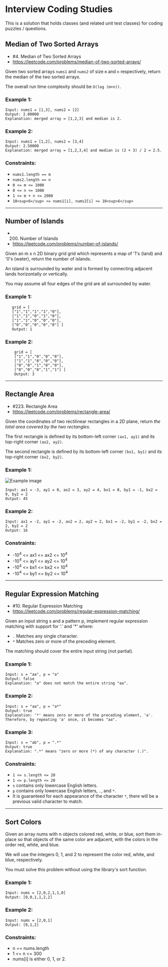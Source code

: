 # Interview Coding Studies

This is a solution that holds classes (and related unit test classes) for coding puzzles / questions.

## Median of Two Sorted Arrays

- #4. Median of Two Sorted Arrays
- https://leetcode.com/problems/median-of-two-sorted-arrays/


Given two sorted arrays `nums1` and `nums2` of size `m` and `n` respectively, return the median of the two sorted arrays.

The overall run time complexity should be `O(log (m+n))`.

### Example 1:

```
Input: nums1 = [1,3], nums2 = [2]
Output: 2.00000
Explanation: merged array = [1,2,3] and median is 2.
```

### Example 2:

```
Input: nums1 = [1,2], nums2 = [3,4]
Output: 2.50000
Explanation: merged array = [1,2,3,4] and median is (2 + 3) / 2 = 2.5.
```

### Constraints:

- `nums1.length == m`
- `nums2.length == n`
- `0 <= m <= 1000`
- `0 <= n <= 1000`
- `1 <= m + n <= 2000`
- `10<sup>6</sup> <= nums1[i], nums2[i] <= 10<sup>6</sup>`

----

## Number of Islands

- 200. Number of Islands
- https://leetcode.com/problems/number-of-islands/

Given an m x n 2D binary grid grid which represents a map of '1's (land) and '0's (water), return the number of islands.

An island is surrounded by water and is formed by connecting adjacent lands horizontally or vertically. 

You may assume all four edges of the grid are
all surrounded by water.


### Example 1:
 ```
	grid = [
	["1","1","1","1","0"],
	["1","1","0","1","0"],
	["1","1","0","0","0"],
	["0","0","0","0","0"] ]
	Output: 1
```

### Example 2:
```
	grid = [
	["1","1","0","0","0"],
	["1","1","0","0","0"],
	["0","0","1","0","0"],
	["0","0","0","1","1"] ]
	Output: 3
```

----

## Rectangle Area

- #223. Rectangle Area
- https://leetcode.com/problems/rectangle-area/

Given the coordinates of two rectilinear rectangles in a 2D plane, return *the total area covered by the two rectangles*.

The first rectangle is defined by its bottom-left corner `(ax1, ay1)` and its top-right corner `(ax2, ay2)`.

The second rectangle is defined by its bottom-left corner `(bx1, by1)` and its top-right corner `(bx2, by2)`.


### Example 1:

![Example image](https://assets.leetcode.com/uploads/2021/05/08/rectangle-plane.png)

```
Input: ax1 = -3, ay1 = 0, ax2 = 3, ay2 = 4, bx1 = 0, by1 = -1, bx2 = 9, by2 = 2
Output: 45
```

### Example 2:

```
Input: ax1 = -2, ay1 = -2, ax2 = 2, ay2 = 2, bx1 = -2, by1 = -2, bx2 = 2, by2 = 2
Output: 16
```

### Constraints:

- -10<sup>4</sup> <= ax1 <= ax2 <= 10<sup>4</sup>
- -10<sup>4</sup> <= ay1 <= ay2 <= 10<sup>4</sup>
- -10<sup>4</sup> <= bx1 <= bx2 <= 10<sup>4</sup>
- -10<sup>4</sup> <= by1 <= by2 <= 10<sup>4</sup>

----

## Regular Expression Matching

- #10. Regular Expression Matching
- https://leetcode.com/problems/regular-expression-matching/

Given an input string s and a pattern p, implement regular expression matching with support for '.' and '*' where:
- `.` Matches any single character.
- `*` Matches zero or more of the preceding element.

The matching should cover the entire input string (not partial).

### Example 1:

```
Input: s = "aa", p = "a"
Output: false
Explanation: "a" does not match the entire string "aa".
```

### Example 2:

```
Input: s = "aa", p = "a*"
Output: true
Explanation: '*' means zero or more of the preceding element, 'a'. Therefore, by repeating 'a' once, it becomes "aa".
```

### Example 3:

```
Input: s = "ab", p = ".*"
Output: true
Explanation: ".*" means "zero or more (*) of any character (.)".
```

### Constraints:

- `1 <= s.length <= 20`
- `1 <= p.length <= 20`
- `s` contains only lowercase English letters.
- `p` contains only lowercase English letters, `.`, and `*`.
- It is guaranteed for each appearance of the character `*`, there will be a previous valid character to match.

----

## Sort Colors

Given an array nums with n objects colored red, white, or blue, sort them in-place so that objects of the same color are adjacent, with the colors in the order red, white, and blue.

We will use the integers 0, 1, and 2 to represent the color red, white, and blue, respectively.

You must solve this problem without using the library's sort function.

 

### Example 1:

```
Input: nums = [2,0,2,1,1,0]
Output: [0,0,1,1,2,2]
```

### Example 2:

```
Input: nums = [2,0,1]
Output: [0,1,2]
``` 

### Constraints:

- n == nums.length
- 1 <= n <= 300
- nums[i] is either 0, 1, or 2.